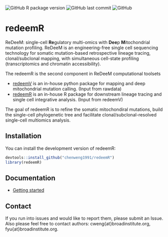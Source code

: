 ![GitHub R package version](https://img.shields.io/github/r-package/v/chenweng1991/redeemR?label=ReDeeM)
![GitHub last commit](https://img.shields.io/github/last-commit/chenweng1991/redeemR)
![GitHub](https://img.shields.io/github/license/chenweng1991/redeemR)

# redeemR

<!-- badges: start -->
<!-- badges: end -->


ReDeeM: single-cell **Re**gulatory multi-omics with **Dee**p **M**itochondrial mutation profiling. ReDeeM is an engineering-free single cell sequencing technology for somatic mutation-based retrospective lineage tracing, clonal/subclonal mapping, with simultaneous cell-state profiling (transcriptomics and chromatin accessibility).


The redeemR is the second component in ReDeeM computational toolsets
- [redeemV](https://github.com/chenweng1991/REDEEM-V) is an in-house python package for mapping and deep mitochondrial mutation calling. (Input from rawdata)
- [redeemR](https://github.com/chenweng1991/REDEEM-R) is an in-house R package for downstream lineage tracing and single cell integrative analysis. (Input from redeemV)

The goal of redeemR is to refine the somatic mitochondiral mutations, build the single-cell phylogenetic tree and facilitate clonal/subclonal-resolved single-cell multiomics analysis.


## Installation

You can install the development version of redeemR:

``` r
devtools::install_github("chenweng1991/redeemR")
library(redeemR)
```

## Documentation 
- [Getting started](./Get_Started.ipynb)


## Contact
If you run into issues and would like to report them, please submit an Issue. Also please feel free to contact authors: cweng{at}broadinstitute.org, fyu{at}broadinstitute.org.
